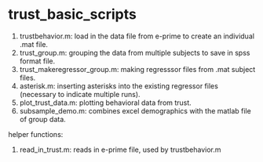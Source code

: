 # trust_basic_scripts
1. trustbehavior.m: load in the data file from e-prime to create an individual .mat file.
2. trust_group.m: grouping the data from multiple subjects to save in spss format file.
3. trust_makeregressor_group.m: making regresssor files from .mat subject files.
4. asterisk.m: inserting asterisks into the existing regressor files (necessary to indicate multiple runs).
5. plot_trust_data.m: plotting behavioral data from trust.
6. subsample_demo.m: combines excel demographics with the matlab file of group data.

helper functions:
1. read_in_trust.m: reads in e-prime file, used by trustbehavior.m
